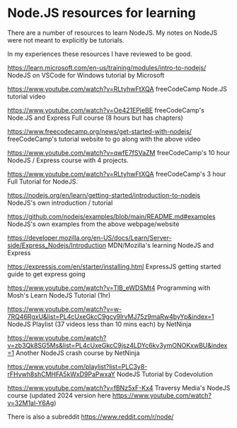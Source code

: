 # Node.JS resources for learning

There are a number of resources to learn NodeJS.  My notes on NodeJS were not meant to explicitly be tutorials.

In my experiences these resources I have reviewed to be good.

<https://learn.microsoft.com/en-us/training/modules/intro-to-nodejs/> NodeJS on VSCode for Windows tutorial by Microsoft

<https://www.youtube.com/watch?v=RLtyhwFtXQA> freeCodeCamp Node.JS tutorial video

<https://www.youtube.com/watch?v=Oe421EPjeBE> freeCodeCamp's Node.JS and Express Full course (8 hours but has chapters)

<https://www.freecodecamp.org/news/get-started-with-nodejs/> freeCodeCamp's tutorial website to go along with the above video

<https://www.youtube.com/watch?v=qwfE7fSVaZM> freeCodeCamp's 10 hour NodeJS / Express course with 4 projects.

<https://www.youtube.com/watch?v=RLtyhwFtXQA> freeCodeCamp's 3 hour Full Tutorial for NodeJS.

<https://nodejs.org/en/learn/getting-started/introduction-to-nodejs> NodeJS's own introduction / tutorial

<https://github.com/nodejs/examples/blob/main/README.md#examples> NodeJS's own examples from the above webpage/website

<https://developer.mozilla.org/en-US/docs/Learn/Server-side/Express_Nodejs/Introduction>  MDN/Mozilla's learning NodeJS and Express

<https://expressjs.com/en/starter/installing.html> ExpressJS getting started guide to get express going

<https://www.youtube.com/watch?v=TlB_eWDSMt4> Programming with Mosh's Learn NodeJS Tutorial (1hr)

<https://www.youtube.com/watch?v=w-7RQ46RgxU&list=PL4cUxeGkcC9gcy9lrvMJ75z9maRw4byYp&index=1> NodeJS Playlist (37 videos less than 10 mins each) by NetNinja

<https://www.youtube.com/watch?v=zb3Qk8SG5Ms&list=PL4cUxeGkcC9jsz4LDYc6kv3ymONOKxwBU&index=1> Another NodeJS crash course by NetNinja

<https://www.youtube.com/playlist?list=PLC3y8-rFHvwh8shCMHFA5kWxD9PaPwxaY> NodeJS Tutorial by Codevolution

<https://www.youtube.com/watch?v=fBNz5xF-Kx4> Traversy Media's NodeJS course (updated 2024 version here <https://www.youtube.com/watch?v=32M1al-Y6Ag>)

There is also a subreddit <https://www.reddit.com/r/node/>

